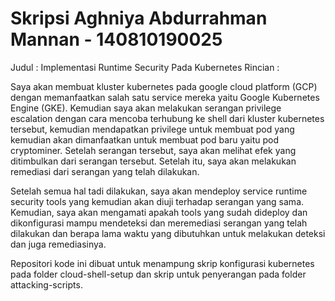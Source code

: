 # Skripsi Aghniya Abdurrahman Mannan - 140810190025
Judul : Implementasi Runtime Security Pada Kubernetes
Rincian :

Saya akan membuat kluster kubernetes pada google cloud platform (GCP) dengan memanfaatkan salah satu service mereka yaitu Google Kubernetes Engine (GKE). Kemudian saya akan melakukan serangan privilege escalation dengan cara mencoba terhubung ke shell dari kluster kubernetes tersebut, kemudian mendapatkan privilege untuk membuat pod yang kemudian akan dimanfaatkan untuk membuat pod baru yaitu pod cryptominer. Setelah serangan tersebut, saya akan melihat efek yang ditimbulkan dari serangan tersebut. Setelah itu, saya akan melakukan remediasi dari serangan yang telah dilakukan.

Setelah semua hal tadi dilakukan, saya akan mendeploy service runtime security tools yang kemudian akan diuji terhadap serangan yang sama. Kemudian, saya akan mengamati apakah tools yang sudah dideploy dan dikonfigurasi mampu mendeteksi dan meremediasi serangan yang telah dilakukan dan berapa lama waktu yang dibutuhkan untuk melakukan deteksi dan juga remediasinya.

Repositori kode ini dibuat untuk menampung skrip konfigurasi kubernetes pada folder cloud-shell-setup dan skrip untuk penyerangan pada folder attacking-scripts.